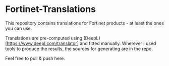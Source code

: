 # Fortinet-Translations
This repository contains translations for Fortinet products - at least the ones you can use.


Translations are pre-computed using (DeepL)[https://www.deepl.com/translator] and fitted manually.
Wherever I used tools to produce the results, the sources for generating are in the repo.

Feel free to pull & push here.

